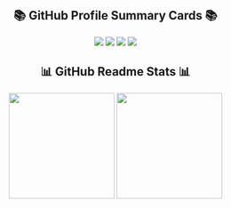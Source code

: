 <h2 align="center">📚 GitHub Profile Summary Cards 📚</h2>
<div align="center">
    <img src="https://github-profile-summary-cards.vercel.app/api/cards/repos-per-language?username=kappy713&count_private=true&theme=omni"/>
    <img src="https://github-profile-summary-cards.vercel.app/api/cards/most-commit-language?username=kappy713&count_private=true&theme=omni"/>
    <img src="https://github-profile-summary-cards.vercel.app/api/cards/stats?username=kappy713&count_private=true&theme=omni"/>
    <img src="https://github-profile-summary-cards.vercel.app/api/cards/productive-time?username=kappy713&count_private=true&theme=omni&utcOffset=9"/>
</div>

<h2 align="center">📊 GitHub Readme Stats 📊</h2>
<div align="center">
    <img height="190px" src="https://github-readme-stats.vercel.app/api?username=kappy713&theme=omni&show_icons=ture" />
    <img height="190px" src="https://github-readme-stats.vercel.app/api/top-langs/?username=kappy713&layout=compact&show_icons=true&theme=omni&hide=html,css" />
</div>

<!--
**kappy0713/kappy0713** is a ✨ _special_ ✨ repository because its `README.md` (this file) appears on your GitHub profile.

Here are some ideas to get you started:

- 🔭 I’m currently working on ...
- 🌱 I’m currently learning ...
- 👯 I’m looking to collaborate on ...
- 🤔 I’m looking for help with ...
- 💬 Ask me about ...
- 📫 How to reach me: ...
- 😄 Pronouns: ...
- ⚡ Fun fact: ...
-->
